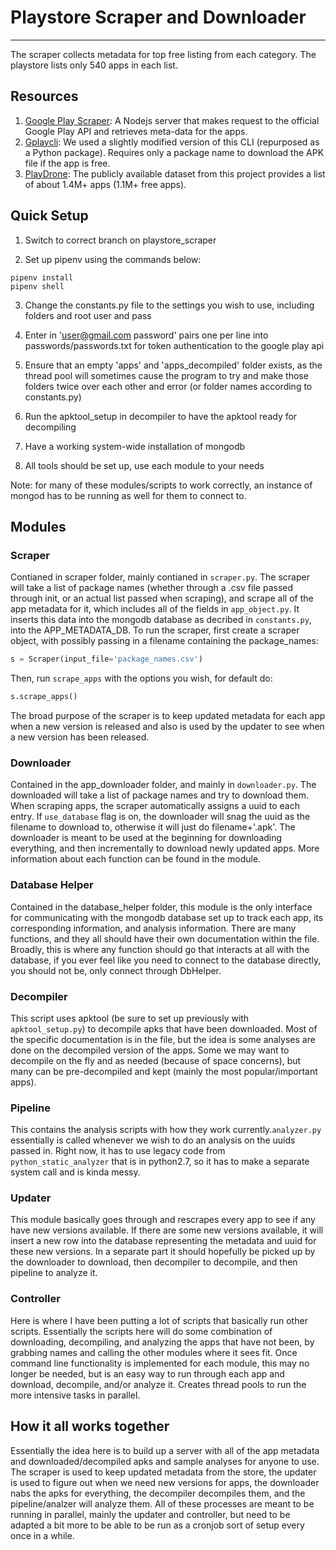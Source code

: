 # Playstore Scraper and Downloader
---

The scraper collects metadata for top free listing from each category. The playstore lists only 540 apps in each list.

## Resources
1. [Google Play Scraper](https://github.com/facundoolano/google-play-scraper): A Nodejs server that makes request to the official Google Play API and retrieves meta-data for the apps.
2. [Gplaycli](https://github.com/matlink/gplaycli): We used a slightly modified version of this CLI (repurposed as a Python package). Requires only a package name to download the APK file if the app is free.
3. [PlayDrone](https://github.com/nviennot/playdrone): The publicly available dataset from this project provides a list of about 1.4M+ apps (1.1M+ free apps).

## Quick Setup

1. Switch to correct branch on playstore_scraper

2. Set up pipenv using the commands below: 
```shell
pipenv install
pipenv shell
```
3. Change the constants.py file to the settings you wish to use, including folders and root user and pass

4. Enter in 'user@gmail.com password' pairs one per line into passwords/passwords.txt for token authentication to the google play api

5. Ensure that an empty 'apps' and 'apps_decompiled' folder exists, as the thread pool will sometimes cause the program to try and make those folders twice over each other and error (or folder names according to constants.py)

6. Run the apktool_setup in decompiler to have the apktool ready for decompiling 

7. Have a working system-wide installation of mongodb

8. All tools should be set up, use each module to your needs

Note: for many of these modules/scripts to work correctly, an instance of mongod has to be running as well for them to connect to.

## Modules

### Scraper
Contianed in scraper folder, mainly contianed in `scraper.py`. The scraper will take a list of package names (whether through a .csv file passed through init, or an actual list passed when scraping), and scrape all of the app metadata for it, which includes all of the fields in `app_object.py`. It inserts this data into the mongodb database as decribed in `constants.py`, into the APP_METADATA_DB. To run the scraper, first create a scraper object, with possibly passing in a filename containing the package_names:
```python
s = Scraper(input_file='package_names.csv')
```
Then, run `scrape_apps` with the options you wish, for default do:
```python
s.scrape_apps()
```
The broad purpose of the scraper is to keep updated metadata for each app when a new version is released and also is used by the updater to see when a new version has been released.

### Downloader
Contained in the app_downloader folder, and mainly in `downloader.py`. The downloaded will take a list of package names and try to download them. When scraping apps, the scraper automatically assigns a uuid to each entry. If `use_database` flag is on, the downloader will snag the uuid as the filename to download to, otherwise it will just do filename+'.apk'. The downloader is meant to be used at the beginning for downloading everything, and then incrementally to download newly updated apps. More information about each function can be found in the module.

### Database Helper
Contained in the database_helper folder, this module is the only interface for communicating with the mongodb database set up to track each app, its corresponding information, and analysis information. There are many functions, and they all should have their own documentation within the file. Broadly, this is where any function should go that interacts at all with the database, if you ever feel like you need to connect to the database directly, you should not be, only connect through DbHelper.

### Decompiler
This script uses apktool (be sure to set up previously with `apktool_setup.py`) to decompile apks that have been downloaded. Most of the specific documentation is in the file, but the idea is some analyses are done on the decompiled version of the apps. Some we may want to decompile on the fly and as needed (because of space concerns), but many can be pre-decompiled and kept (mainly the most popular/important apps). 

### Pipeline
This contains the analysis scripts with how they work currently.`analyzer.py` essentially is called whenever we wish to do an analysis on the uuids passed in. Right now, it has to use legacy code from `python_static_analyzer` that is in python2.7, so it has to make a separate system call and is kinda messy.

### Updater
This module basically goes through and rescrapes every app to see if any have new versions available. If there are some new versions available, it will insert a new row into the database representing the metadata and uuid for these new versions. In a separate part it should hopefully be picked up by the downloader to download, then decompiler to decompile, and then pipeline to analyze it.

### Controller
Here is where I have been putting a lot of scripts that basically run other scripts. Essentially the scripts here will do some combination of downloading, decompiling, and analyzing the apps that have not been, by grabbing names and calling the other modules where it sees fit. Once command line functionality is implemented for each module, this may no longer be needed, but is an easy way to run through each app and download, decompile, and/or analyze it. Creates thread pools to run the more intensive tasks in parallel.

## How it all works together

Essentially the idea here is to build up a server with all of the app metadata and downloaded/decompiled apks and sample analyses for anyone to use. The scraper is used to keep updated metadata from the store, the updater is used to figure out when we need new versions for apps, the downloader nabs the apks for everything, the decompiler decompiles them, and the pipeline/analzer will analyze them. All of these processes are meant to be running in parallel, mainly the updater and controller, but need to be adapted a bit more to be able to be run as a cronjob sort of setup every once in a while.
